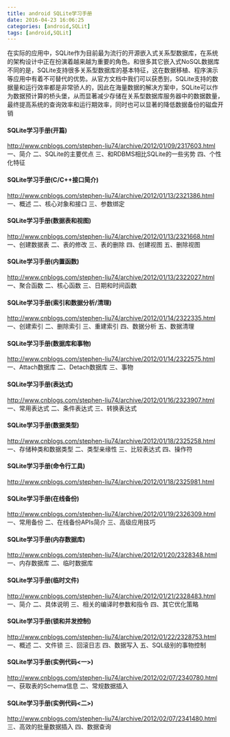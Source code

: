 ```yaml
---
title: android SQLite学习手册
date: 2016-04-23 16:06:25
categories: [android,SQLit]
tags: [android,SQLit]
---
```

 在实际的应用中，SQLite作为目前最为流行的开源嵌入式关系型数据库，在系统的架构设计中正在扮演着越来越为重要的角色。和很多其它嵌入式NoSQL数据库不同的是，SQLite支持很多关系型数据库的基本特征，这在数据移植、程序演示等应用中有着不可替代的优势。<!--more-->从官方文档中我们可以获悉到，SQLite支持的数据量和运行效率都是非常骄人的，因此在海量数据的解决方案中，SQLite可以作为数据预计算的桥头堡，从而显著减少存储在关系型数据库服务器中的数据数量，最终提高系统的查询效率和运行期效率，同时也可以显著的降低数据备份的磁盘开销
#### SQLite学习手册(开篇)
http://www.cnblogs.com/stephen-liu74/archive/2012/01/09/2317603.html
一、简介
二、SQLite的主要优点
三、和RDBMS相比SQLite的一些劣势
四、个性化特征

#### SQLite学习手册(C/C++接口简介)
http://www.cnblogs.com/stephen-liu74/archive/2012/01/13/2321386.html
一、概述
二、核心对象和接口
三、参数绑定

#### SQLite学习手册(数据表和视图)
http://www.cnblogs.com/stephen-liu74/archive/2012/01/13/2321668.html
一、创建数据表
二、表的修改
三、表的删除
四、创建视图
五、删除视图

#### SQLite学习手册(内置函数)
http://www.cnblogs.com/stephen-liu74/archive/2012/01/13/2322027.html
一、聚合函数
二、核心函数
三、日期和时间函数

#### SQLite学习手册(索引和数据分析/清理)
http://www.cnblogs.com/stephen-liu74/archive/2012/01/14/2322335.html
一、创建索引
二、删除索引
三、重建索引
四、数据分析
五、数据清理

#### SQLite学习手册(数据库和事物)
http://www.cnblogs.com/stephen-liu74/archive/2012/01/14/2322575.html
一、Attach数据库
二、Detach数据库
三、事物

#### SQLite学习手册(表达式)
http://www.cnblogs.com/stephen-liu74/archive/2012/01/16/2323907.html
一、常用表达式
二、条件表达式
三、转换表达式

#### SQLite学习手册(数据类型)
http://www.cnblogs.com/stephen-liu74/archive/2012/01/18/2325258.html
一、存储种类和数据类型
二、类型亲缘性
三、比较表达式
四、操作符

#### SQLite学习手册(命令行工具)
http://www.cnblogs.com/stephen-liu74/archive/2012/01/18/2325981.html

#### SQLite学习手册(在线备份)
http://www.cnblogs.com/stephen-liu74/archive/2012/01/19/2326309.html
一、常用备份
二、在线备份APIs简介
三、高级应用技巧

#### SQLite学习手册(内存数据库)
http://www.cnblogs.com/stephen-liu74/archive/2012/01/20/2328348.html
一、内存数据库
二、临时数据库

#### SQLite学习手册(临时文件)
http://www.cnblogs.com/stephen-liu74/archive/2012/01/21/2328483.html
一、简介
二、具体说明
三、相关的编译时参数和指令
四、其它优化策略

#### SQLite学习手册(锁和并发控制)
http://www.cnblogs.com/stephen-liu74/archive/2012/01/22/2328753.html
一、概述
二、文件锁
三、回滚日志
四、数据写入
五、SQL级别的事物控制

#### SQLite学习手册(实例代码<一>)
http://www.cnblogs.com/stephen-liu74/archive/2012/02/07/2340780.html
一、获取表的Schema信息
二、常规数据插入

#### SQLite学习手册(实例代码<二>)
http://www.cnblogs.com/stephen-liu74/archive/2012/02/07/2341480.html
三、高效的批量数据插入
四、数据查询